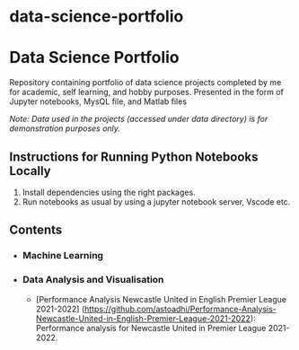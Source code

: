 # data-science-portfolio
# Data Science Portfolio
Repository containing portfolio of data science projects completed by me for academic, self learning, and hobby purposes. Presented in the form of Jupyter notebooks, MysQL file, and Matlab files 

_Note: Data used in the projects (accessed under data directory) is for demonstration purposes only._

## Instructions for Running Python Notebooks Locally
1. Install dependencies using the right packages.
2. Run notebooks as usual by using a jupyter notebook server, Vscode etc.

## Contents

- ### Machine Learning


- ### Data Analysis and Visualisation
  - [Performance Analysis Newcastle United in English Premier League 2021-2022] (https://github.com/astoadhi/Performance-Analysis-Newcastle-United-in-English-Premier-League-2021-2022): Performance analysis for Newcastle United in Premier League 2021-2022.
